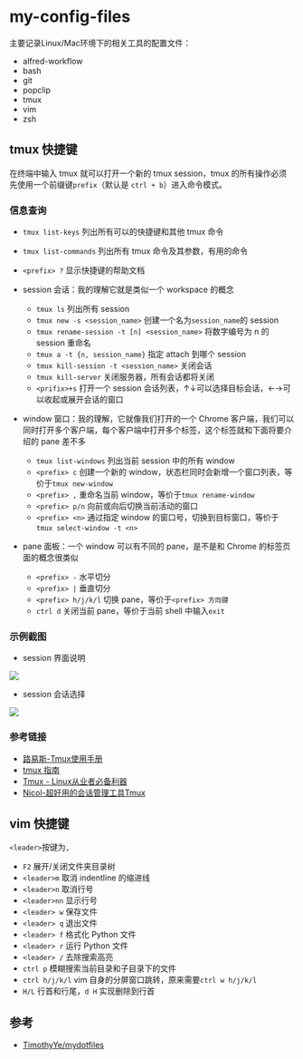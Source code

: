 # my-config-files

主要记录Linux/Mac环境下的相关工具的配置文件：

- alfred-workflow
- bash
- git
- popclip
- tmux
- vim
- zsh

## tmux 快捷键

在终端中输入 tmux 就可以打开一个新的 tmux session，tmux 的所有操作必须先使用一个前缀键`prefix`（默认是 `ctrl + b`）进入命令模式。

### 信息查询

- `tmux list-keys` 列出所有可以的快捷键和其他 tmux 命令
- `tmux list-commands` 列出所有 tmux 命令及其参数，有用的命令
- `<prefix> ?` 显示快捷键的帮助文档

- session 会话：我的理解它就是类似一个 workspace 的概念
    - `tmux ls` 列出所有 session
    - `tmux new -s <session_name>` 创建一个名为`session_name`的 session
    - `tmux rename-session -t [n] <session_name>` 将数字编号为 n 的 session 重命名
    - `tmux a -t {n, session_name}` 指定 attach 到哪个 session
    - `tmux kill-session -t <session_name>` 关闭会话
    - `tmux kill-server` 关闭服务器，所有会话都将关闭
    - `<prifix>+s` 打开一个 session 会话列表，↑↓可以选择目标会话，←→可以收起或展开会话的窗口
- window 窗口：我的理解，它就像我们打开的一个 Chrome 客户端，我们可以同时打开多个客户端，每个客户端中打开多个标签，这个标签就和下面将要介绍的 pane 差不多
    - `tmux list-windows` 列出当前 session 中的所有 window
    - `<prefix> c` 创建一个新的 window，状态栏同时会新增一个窗口列表，等价于`tmux new-window` 
    - `<prefix> ,` 重命名当前 window，等价于`tmux rename-window`
    - `<prefix> p/n` 向前或向后切换当前活动的窗口
    - `<prefix> <n>` 通过指定 window 的窗口号，切换到目标窗口，等价于`tmux select-window -t <n>`
- pane 面板：一个 window 可以有不同的 pane，是不是和 Chrome 的标签页面的概念很类似
    - `<prefix> -` 水平切分
    - `<prefix> |` 垂直切分
    - `<prefix> h/j/k/l` 切换 pane，等价于`<prefix> 方向键`
    - `ctrl d` 关闭当前 pane，等价于当前 shell 中输入`exit` 

### 示例截图
- session 界面说明

![](https://ws3.sinaimg.cn/large/006tNbRwly1fxscxv0np8j30wv05b402.jpg)

- session 会话选择

![](https://ws1.sinaimg.cn/large/006tNbRwly1fxsa22tpexj30ce01uq31.jpg)

### 参考链接

- [路易斯-Tmux使用手册](http://louiszhai.github.io/2017/09/30/tmux/)
- [tmux 指南](code.huawei.com/mingsheng.li/ci-jobs-pub)
- [Tmux - Linux从业者必备利器](http://cenalulu.github.io/linux/tmux/)
- [Nicol-超好用的会话管理工具Tmux](http://taozj.net/201711/tmux-config.html)


## vim 快捷键

`<leader>`按键为`,`

- `F2` 展开/关闭文件夹目录树
- `<leader>m` 取消 indentline 的缩进线
- `<leader>n` 取消行号
- `<leader>nn` 显示行号
- `<leader> w` 保存文件
- `<leader> q` 退出文件
- `<leader> f` 格式化 Python 文件
- `<leader> r` 运行 Python 文件
- `<leader> /` 去除搜索高亮
- `ctrl p` 模糊搜索当前目录和子目录下的文件
- `ctrl h/j/k/l` vim 自身的分屏窗口跳转，原来需要`ctrl w h/j/k/l`
- `H/L` 行首和行尾，`d H` 实现删除到行首



## 参考

- [TimothyYe/mydotfiles](https://github.com/TimothyYe/mydotfiles)
